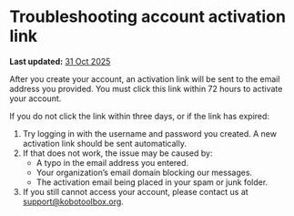 # Troubleshooting account activation link 
**Last updated:** <a href="https://github.com/kobotoolbox/docs/blob/0050a936217ec4b5b9cf44a66826778898ed29d5/source/activation_link.md" class="reference">31 Oct 2025</a>


After you create your account, an activation link will be sent to the email address you provided. You must click this link within 72 hours to activate your account.

If you do not click the link within three days, or if the link has expired:
1. Try logging in with the username and password you created. A new activation link should be sent automatically.
2. If that does not work, the issue may be caused by:
    * A typo in the email address you entered.
    * Your organization’s email domain blocking our messages.
    * The activation email being placed in your spam or junk folder.
3. If you still cannot access your account, please contact us at [support@kobotoolbox.org](support@kobotoolbox.org).

